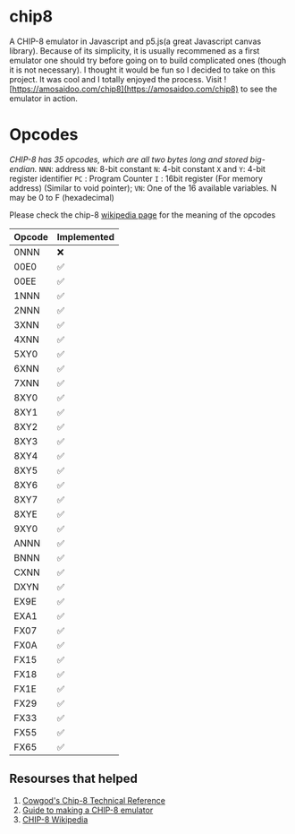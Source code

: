 # chip8
A CHIP-8 emulator in Javascript and p5.js(a great Javascript canvas library). Because of its simplicity, it is usually recommened as a first emulator one should try before going on to build complicated ones (though it is not necessary). I thought it would be fun so I decided to take on this project. It was cool and I totally enjoyed the process.
Visit ![https://amosaidoo.com/chip8](https://amosaidoo.com/chip8) to see the emulator in action.

# Opcodes
*CHIP-8 has 35 opcodes, which are all two bytes long and stored big-endian.*
`NNN`: address
`NN`: 8-bit constant
`N`: 4-bit constant
`X` and `Y`: 4-bit register identifier
`PC` : Program Counter
`I` : 16bit register (For memory address) (Similar to void pointer);
`VN`: One of the 16 available variables. N may be 0 to F (hexadecimal)

Please check the chip-8 [wikipedia page](https://en.wikipedia.org/wiki/CHIP-8) for the meaning of the opcodes

| Opcode | Implemented        |
|--------|--------------------|
| 0NNN   | :x:                |
| 00E0   | :white_check_mark: |
| 00EE   | :white_check_mark: |
| 1NNN   | :white_check_mark: |
| 2NNN   | :white_check_mark: |
| 3XNN   | :white_check_mark: |
| 4XNN   | :white_check_mark: |
| 5XY0   | :white_check_mark: |
| 6XNN   | :white_check_mark: |
| 7XNN   | :white_check_mark: |
| 8XY0   | :white_check_mark: |
| 8XY1   | :white_check_mark: |
| 8XY2   | :white_check_mark: |
| 8XY3   | :white_check_mark: |
| 8XY4   | :white_check_mark: |
| 8XY5   | :white_check_mark: |
| 8XY6   | :white_check_mark: |
| 8XY7   | :white_check_mark: |
| 8XYE   | :white_check_mark: |
| 9XY0   | :white_check_mark: |
| ANNN   | :white_check_mark: |
| BNNN   | :white_check_mark: |
| CXNN   | :white_check_mark: |
| DXYN   | :white_check_mark: |
| EX9E   | :white_check_mark: |
| EXA1   | :white_check_mark: |
| FX07   | :white_check_mark: |
| FX0A   | :white_check_mark: |
| FX15   | :white_check_mark: |
| FX18   | :white_check_mark: |
| FX1E   | :white_check_mark: |
| FX29   | :white_check_mark: |
| FX33   | :white_check_mark: |
| FX55   | :white_check_mark: |
| FX65   | :white_check_mark: |

## Resourses that helped
1. [Cowgod's Chip-8 Technical Reference](http://devernay.free.fr/hacks/chip8/C8TECH10.HTM)
2. [Guide to making a CHIP-8 emulator](https://tobiasvl.github.io/blog/write-a-chip-8-emulator/)
3. [CHIP-8 Wikipedia](https://en.wikipedia.org/wiki/CHIP-8)
